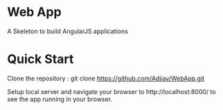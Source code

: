# Web App
A Skeleton to build AngularJS applications

# Quick Start
Clone the repository : git clone https://github.com/Adijav/WebApp.git

Setup local server and navigate your browser to http://localhost:8000/ to see the app running in your browser.
